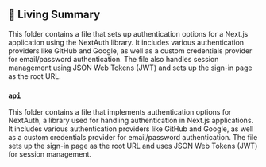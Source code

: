 

<!-- Living README Summary -->
## 🌳 Living Summary

This folder contains a file that sets up authentication options for a Next.js application using the NextAuth library. It includes various authentication providers like GitHub and Google, as well as a custom credentials provider for email/password authentication. The file also handles session management using JSON Web Tokens (JWT) and sets up the sign-in page as the root URL.


### `api`

This folder contains a file that implements authentication options for NextAuth, a library used for handling authentication in Next.js applications. It includes various authentication providers like GitHub and Google, as well as a custom credentials provider for email/password authentication. The file sets up the sign-in page as the root URL and uses JSON Web Tokens (JWT) for session management.

<!-- Living README Summary -->